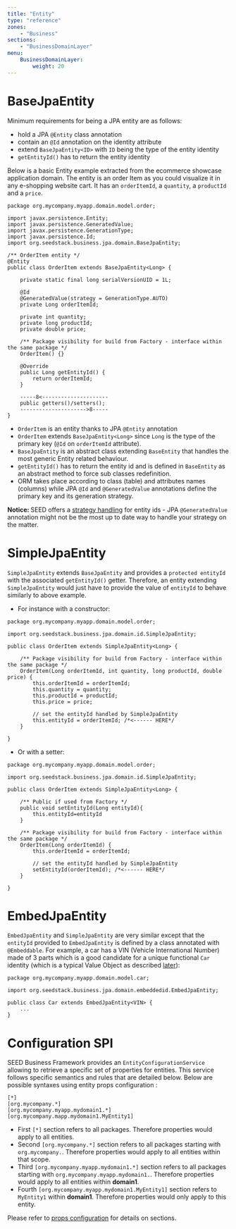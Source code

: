 ```yaml
---
title: "Entity"
type: "reference"
zones:
    - "Business"
sections:
    - "BusinessDomainLayer"
menu:
    BusinessDomainLayer:
        weight: 20
---
```


# BaseJpaEntity

Minimum requirements for being a JPA entity are as follows:

- hold a JPA `@Entity` class annotation 
- contain an `@Id` annotation on the identity attribute 
- extend `BaseJpaEntity<ID>` with `ID` being the type of the entity identity
- `getEntityId()` has to return the entity identity
  
Below is a basic Entity example extracted from the ecommerce showcase application domain. The entity is an order Item as 
you could visualize it in any e-shopping website cart. It has an `orderItemId`, a `quantity`, a `productId` and a `price`.

```
package org.mycompany.myapp.domain.model.order;

import javax.persistence.Entity;
import javax.persistence.GeneratedValue;
import javax.persistence.GenerationType;
import javax.persistence.Id;
import org.seedstack.business.jpa.domain.BaseJpaEntity;

/** OrderItem entity */
@Entity
public class OrderItem extends BaseJpaEntity<Long> {
	
	private static final long serialVersionUID = 1L;

	@Id
	@GeneratedValue(strategy = GenerationType.AUTO)
	private Long orderItemId;

	private int quantity;
	private long productId;
	private double price;

	/** Package visibility for build from Factory - interface within the same package */
	OrderItem() {}
	
	@Override
	public Long getEntityId() {
		return orderItemId;
	}
	
	-----8<---------------------
	public getters()/setters();
	--------------------->8-----
}
```

- `OrderItem` is an entity thanks to JPA `@Entity` annotation
- `OrderItem` extends `BaseJpaEntity<Long>` since `Long` is the type of the primary key (`@Id` on `orderItemId` attribute).
- `BaseJpaEntity` is an abstract class extending `BaseEntity` that handles the most generic Entity related behaviour. 
- `getEntityId()` has to return the entity id and is defined in `BaseEntity` as an abstract method to force sub classes 
redefinition.
- ORM takes place according to class (table) and attributes names (columns) while JPA `@Id` and `@GeneratedValue` 
annotations define the primary key and its generation strategy.

<div class="callout callout-info">
<strong>Notice: </strong>SEED offers a
<a href="#!/business-doc/hands-on-domain/factory#entity-identity-management">strategy handling</a> for entity
ids - JPA <code>@GeneratedValue</code> annotation might not be the most up to date way to handle your strategy
on the matter.
</div>

# SimpleJpaEntity

`SimpleJpaEntity` extends `BaseJpaEntity` and provides a `protected entityId` with the associated `getEntityId()` getter. 
Therefore, an entity extending `SimpleJpaEntity` would just have to provide the value of `entityId` to behave similarly 
to above example.

- For instance with a constructor:

```
package org.mycompany.myapp.domain.model.order;

import org.seedstack.business.jpa.domain.id.SimpleJpaEntity;

public class OrderItem extends SimpleJpaEntity<Long> {

	/** Package visibility for build from Factory - interface within the same package */
	OrderItem(Long orderItemId, int quantity, long productId, double price) {
		this.orderItemId = orderItemId;
		this.quantity = quantity;            
		this.productId = productId;
		this.price = price;
		
		// set the entityId handled by SimpleJpaEntity
		this.entityId = orderItemId; /*<------ HERE*/
	}

}		
```

- Or with a setter:
```
package org.mycompany.myapp.domain.model.order;

import org.seedstack.business.jpa.domain.id.SimpleJpaEntity;

public class OrderItem extends SimpleJpaEntity<Long> {

	/** Public if used from Factory */
	public void setEntityId(Long entityId){
		this.entityId=entityId
	}
	
	/** Package visibility for build from Factory - interface within the same package */
	OrderItem(Long orderItemId) {
		this.orderItemId = orderItemId;	

		// set the entityId handled by SimpleJpaEntity
		setEntityId(orderItemId); /*<------ HERE*/
	}

}
```

# EmbedJpaEntity

`EmbedJpaEntity` and `SimpleJpaEntity` are very similar except that the `entityId` provided to `EmbedJpaEntity` 
is defined by a class annotated with `@Embeddable`. For example, a car has a VIN (Vehicle International Number) 
made of 3 parts which is a good candidate for a unique functional `Car` identity (which is a typical Value Object 
as described [later](#!/business-doc/hands-on-domain/value-object#example-2---vin)):

```
package org.mycompany.myapp.domain.model.car;

import org.seedstack.business.jpa.domain.embeddedid.EmbedJpaEntity;

public class Car extends EmbedJpaEntity<VIN> {
    ...
}
```

# Configuration SPI

SEED Business Framework provides an `EntityConfigurationService` allowing to retrieve a specific set of properties for 
entities. This service follows specific semantics and rules that are detailed below.
Below are possible syntaxes using entity props configuration :

```
[*]
[org.mycompany.*]
[org.mycompany.myapp.mydomain1.*]
[org.mycompany.mapp.mydomain1.MyEntity1]
```

* First  `[*]` section refers to all packages. Therefore properties would apply to all entities.
* Second `[org.mycompany.*]` section refers to all packages starting with `org.mycompany.`. Therefore properties would apply
to all entities within that scope.
* Third  `[org.mycompany.myapp.mydomain1.*]` section refers to all packages starting with `org.mycompany.myapp.mydomain1.`.
Therefore properties would apply to all entities within **domain1**.
* Fourth `[org.mycompany.myapp.mydomain1.MyEntity1]` section refers to `MyEntity1` within **domain1**. Therefore properties
would only apply to this entity.

Please refer to [props configuration](#!/seed-doc/core/configuration) for details on sections.
